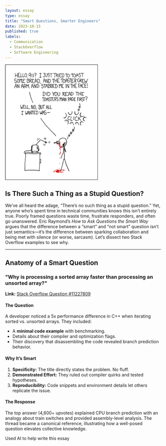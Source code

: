 ```yaml
---
layout: essay
type: essay
title: "Smart Questions, Smarter Engineers"
date: 2023-10-15
published: true
labels:
  - Communication
  - StackOverflow
  - Software Engineering
---
```


<img width="300px" class="rounded float-start pe-4" src="../img/smart-questions/rtfm.png">

## Is There Such a Thing as a Stupid Question?

We’ve all heard the adage, “There’s no such thing as a stupid question.” Yet, anyone who’s spent time in technical communities knows this isn’t entirely true. Poorly framed questions waste time, frustrate responders, and often go unanswered. Eric Raymond’s *How to Ask Questions the Smart Way* argues that the difference between a “smart” and “not smart” question isn’t just semantics—it’s the difference between sparking collaboration and being met with silence (or worse, sarcasm). Let’s dissect two Stack Overflow examples to see why.

---

## Anatomy of a Smart Question

### "Why is processing a sorted array faster than processing an unsorted array?"  
**Link:** [Stack Overflow Question #11227809](https://stackoverflow.com/questions/11227809/why-is-processing-a-sorted-array-faster-than-processing-an-unsorted-array)  

#### The Question  
A developer noticed a 5x performance difference in C++ when iterating sorted vs. unsorted arrays. They included:  
- A **minimal code example** with benchmarking.  
- Details about their compiler and optimization flags.  
- Their discovery that disassembling the code revealed branch prediction behavior.  

#### Why It’s Smart  
1. **Specificity:** The title directly states the problem. No fluff.  
2. **Demonstrated Effort:** They ruled out compiler quirks and tested hypotheses.  
3. **Reproducibility:** Code snippets and environment details let others replicate the issue.  

#### The Response  
The top answer (4,600+ upvotes) explained CPU branch prediction with an analogy about train switches and provided assembly-level analysis. The thread became a canonical reference, illustrating how a well-posed question elevates collective knowledge.

Used AI to help write this essay
